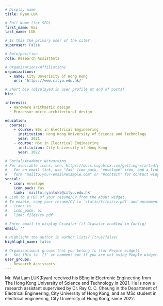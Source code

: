 ```yaml
---
# Display name
title: Ryan LUK

# Full Name (for SEO)
first_name: Wai
last_name: LUK

# Is this the primary user of the site?
superuser: False

# Role/position
role: Research Assistants

# Organizations/Affiliations
organizations:
  - name: City Unverisity of Hong Kong
    url: 'https://www.cityu.edu.hk/'

# Short bio (displayed in user profile at end of posts)
bio: 

interests:
  - Hardware arithmetic design
  - Processor micro-architectural design

education:
  courses:
    - course: BSc in Electrical Engineering
      institution: Hong Kong University of Science and Technology
      year: 2021
    - course: MSc in Electrical Engineering
      institution: City University of Hong Kong
      year: 2022  

# Social/Academic Networking
# For available icons, see: https://docs.hugoblox.com/getting-started/page-builder/#icons
#   For an email link, use "fas" icon pack, "envelope" icon, and a link in the
#   form "mailto:your-email@example.com" or "#contact" for contact widget.
social:
  - icon: envelope
    icon_pack: fas
    link: 'mailto:ryanluk5@cityu.edu.hk'   
# Link to a PDF of your resume/CV from the About widget.
# To enable, copy your resume/CV to `static/files/cv.pdf` and uncomment the lines below.
# - icon: cv
#   icon_pack: ai
#   link: files/cv.pdf

# Enter email to display Gravatar (if Gravatar enabled in Config)
email: ''

# Highlight the author in author lists? (true/false)
highlight_name: false

# Organizational groups that you belong to (for People widget)
#   Set this to `[]` or comment out if you are not using People widget.
user_groups:
  - Research Assistants
---
```


Mr. Wai Lam LUK(Ryan) received his BEng in Electronic Engineering from The Hong Kong University of Science and Technology in 2021. He is now a research assistant supervised by Dr. Ray C. C. Cheung in the Department of Electrical Engineering, City University of Hong Kong, and an MSc student in electrical engineering, City University of Hong Kong, since 2022.